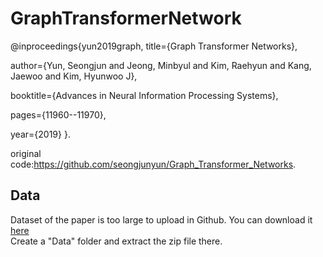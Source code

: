# GraphTransformerNetwork
@inproceedings{yun2019graph,
  title={Graph Transformer Networks},  
  
  author={Yun, Seongjun and Jeong, Minbyul and Kim, Raehyun and Kang, Jaewoo and Kim, Hyunwoo J},  
  
  booktitle={Advances in Neural Information Processing Systems},  
  
  pages={11960--11970},  
  
  year={2019}
}. 

original code:https://github.com/seongjunyun/Graph_Transformer_Networks. 
## Data  
Dataset of the paper is too large to upload in Github. 
You can download it [here](https://drive.google.com/file/d/1qOZ3QjqWMIIvWjzrIdRe3EA4iKzPi6S5/view)  
Create a "Data" folder and extract the zip file there.  
